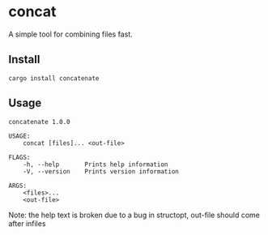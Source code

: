 # concat

A simple tool for combining files fast.

## Install

```
cargo install concatenate
```

## Usage

```
concatenate 1.0.0

USAGE:
    concat [files]... <out-file>

FLAGS:
    -h, --help       Prints help information
    -V, --version    Prints version information

ARGS:
    <files>...    
    <out-file>
```
Note: the help text is broken due to a bug in structopt, out-file should come after infiles
